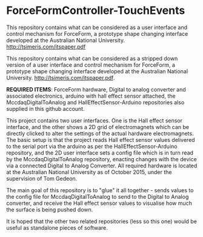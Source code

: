 # ForceFormController-TouchEvents
This repository contains what can be considered as a user interface and control mechanism for ForceForm, a prototype shape changing interface developed at the Australian National University. http://tsimeris.com/itspaper.pdf 

This repository contains what can be considered as a stripped down version of a user interface and control mechanism for ForceForm, a prototype shape changing interface developed at the Australian National University. http://tsimeris.com/itspaper.pdf. 

**REQUIRED ITEMS**: ForceForm hardware, Digital to analog converter and associated electronics, arduino with hall effect sensor attached, the MccdaqDigitalToAnalog and HallEffectSensor-Arduino repositories also supplied in this github account.

This project contains two user interfaces. One is the Hall effect sensor interface, and the other shows a 2D grid of electromagnets which can be directly clicked to alter the settings of the actual hardware electromagnets. The basic setup is that the project reads Hall effect sensor values delivered to the serial port via the arduino as per the HallEffectSensor-Arduino repository, and the 2D user interface sets a config file which is in turn read by the MccdaqDigitalToAnalog repository, enacting changes with the device via a connected Digital to Analog Converter. All required hardware is located at the Australian National University as of October 2015, under the supervision of Tom Gedeon.

The main goal of this repository is to "glue" it all together - sends values to the config file for MccdaqDigitalToAnalog to send to the Digital to Analog converter, and receive the Hall effect sensor values to visualise how much the surface is being pushed down. 

It is hoped that the other two related repositories (less so this one) would be useful as standalone pieces of software.
